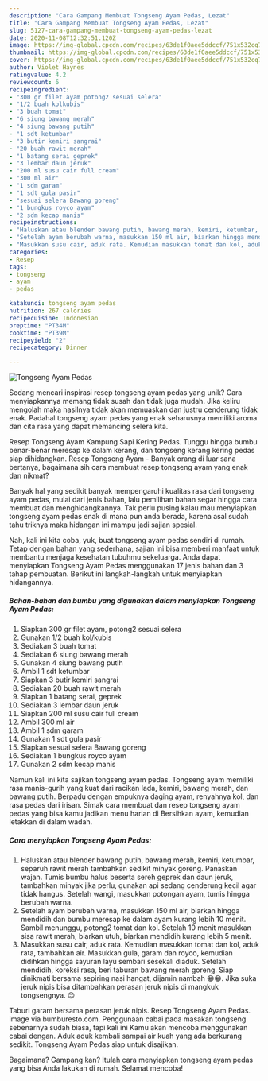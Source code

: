 ```yaml
---
description: "Cara Gampang Membuat Tongseng Ayam Pedas, Lezat"
title: "Cara Gampang Membuat Tongseng Ayam Pedas, Lezat"
slug: 5127-cara-gampang-membuat-tongseng-ayam-pedas-lezat
date: 2020-11-08T12:32:51.120Z
image: https://img-global.cpcdn.com/recipes/63de1f0aee5ddccf/751x532cq70/tongseng-ayam-pedas-foto-resep-utama.jpg
thumbnail: https://img-global.cpcdn.com/recipes/63de1f0aee5ddccf/751x532cq70/tongseng-ayam-pedas-foto-resep-utama.jpg
cover: https://img-global.cpcdn.com/recipes/63de1f0aee5ddccf/751x532cq70/tongseng-ayam-pedas-foto-resep-utama.jpg
author: Violet Haynes
ratingvalue: 4.2
reviewcount: 6
recipeingredient:
- "300 gr filet ayam potong2 sesuai selera"
- "1/2 buah kolkubis"
- "3 buah tomat"
- "6 siung bawang merah"
- "4 siung bawang putih"
- "1 sdt ketumbar"
- "3 butir kemiri sangrai"
- "20 buah rawit merah"
- "1 batang serai geprek"
- "3 lembar daun jeruk"
- "200 ml susu cair full cream"
- "300 ml air"
- "1 sdm garam"
- "1 sdt gula pasir"
- "sesuai selera Bawang goreng"
- "1 bungkus royco ayam"
- "2 sdm kecap manis"
recipeinstructions:
- "Haluskan atau blender bawang putih, bawang merah, kemiri, ketumbar, separuh rawit merah tambahkan sedikit minyak goreng. Panaskan wajan. Tumis bumbu halus beserta sereh geprek dan daun jeruk, tambahkan minyak jika perlu, gunakan api sedang cenderung kecil agar tidak hangus. Setelah wangi, masukkan potongan ayam, tumis hingga berubah warna."
- "Setelah ayam berubah warna, masukkan 150 ml air, biarkan hingga mendidih dan bumbu meresap ke dalam ayam kurang lebih 10 menit. Sambil menunggu, potong2 tomat dan kol. Setelah 10 menit masukkan sisa rawit merah, biarkan utuh, biarkan mendidih kurang lebih 5 menit."
- "Masukkan susu cair, aduk rata. Kemudian masukkan tomat dan kol, aduk rata, tambahkan air. Masukkan gula, garam dan royco, kemudian didihkan hingga sayuran layu sembari sesekali diaduk. Setelah mendidih, koreksi rasa, beri taburan bawang merah goreng. Siap dinikmati bersama sepiring nasi hangat, dijamin nambah 😁😁. Jika suka jeruk nipis bisa ditambahkan perasan jeruk nipis di mangkuk tongsengnya. 😊"
categories:
- Resep
tags:
- tongseng
- ayam
- pedas

katakunci: tongseng ayam pedas 
nutrition: 267 calories
recipecuisine: Indonesian
preptime: "PT34M"
cooktime: "PT39M"
recipeyield: "2"
recipecategory: Dinner

---
```



![Tongseng Ayam Pedas](https://img-global.cpcdn.com/recipes/63de1f0aee5ddccf/751x532cq70/tongseng-ayam-pedas-foto-resep-utama.jpg)

Sedang mencari inspirasi resep tongseng ayam pedas yang unik? Cara menyiapkannya memang tidak susah dan tidak juga mudah. Jika keliru mengolah maka hasilnya tidak akan memuaskan dan justru cenderung tidak enak. Padahal tongseng ayam pedas yang enak seharusnya memiliki aroma dan cita rasa yang dapat memancing selera kita.

Resep Tongseng Ayam Kampung Sapi Kering Pedas. Tunggu hingga bumbu benar-benar meresap ke dalam kerang, dan tongseng kerang kering pedas siap dihidangkan. Resep Tongseng Ayam - Banyak orang di luar sana bertanya, bagaimana sih cara membuat resep tongseng ayam yang enak dan nikmat?

Banyak hal yang sedikit banyak mempengaruhi kualitas rasa dari tongseng ayam pedas, mulai dari jenis bahan, lalu pemilihan bahan segar hingga cara membuat dan menghidangkannya. Tak perlu pusing kalau mau menyiapkan tongseng ayam pedas enak di mana pun anda berada, karena asal sudah tahu triknya maka hidangan ini mampu jadi sajian spesial.


Nah, kali ini kita coba, yuk, buat tongseng ayam pedas sendiri di rumah. Tetap dengan bahan yang sederhana, sajian ini bisa memberi manfaat untuk membantu menjaga kesehatan tubuhmu sekeluarga. Anda dapat menyiapkan Tongseng Ayam Pedas menggunakan 17 jenis bahan dan 3 tahap pembuatan. Berikut ini langkah-langkah untuk menyiapkan hidangannya.

<!--inarticleads1-->

##### Bahan-bahan dan bumbu yang digunakan dalam menyiapkan Tongseng Ayam Pedas:

1. Siapkan 300 gr filet ayam, potong2 sesuai selera
1. Gunakan 1/2 buah kol/kubis
1. Sediakan 3 buah tomat
1. Sediakan 6 siung bawang merah
1. Gunakan 4 siung bawang putih
1. Ambil 1 sdt ketumbar
1. Siapkan 3 butir kemiri sangrai
1. Sediakan 20 buah rawit merah
1. Siapkan 1 batang serai, geprek
1. Sediakan 3 lembar daun jeruk
1. Siapkan 200 ml susu cair full cream
1. Ambil 300 ml air
1. Ambil 1 sdm garam
1. Gunakan 1 sdt gula pasir
1. Siapkan sesuai selera Bawang goreng
1. Sediakan 1 bungkus royco ayam
1. Gunakan 2 sdm kecap manis


Namun kali ini kita sajikan tongseng ayam pedas. Tongseng ayam memiliki rasa manis-gurih yang kuat dari racikan lada, kemiri, bawang merah, dan bawang putih. Berpadu dengan empuknya daging ayam, renyahnya kol, dan rasa pedas dari irisan. Simak cara membuat dan resep tongseng ayam pedas yang bisa kamu jadikan menu harian di Bersihkan ayam, kemudian letakkan di dalam wadah. 

<!--inarticleads2-->

##### Cara menyiapkan Tongseng Ayam Pedas:

1. Haluskan atau blender bawang putih, bawang merah, kemiri, ketumbar, separuh rawit merah tambahkan sedikit minyak goreng. Panaskan wajan. Tumis bumbu halus beserta sereh geprek dan daun jeruk, tambahkan minyak jika perlu, gunakan api sedang cenderung kecil agar tidak hangus. Setelah wangi, masukkan potongan ayam, tumis hingga berubah warna.
1. Setelah ayam berubah warna, masukkan 150 ml air, biarkan hingga mendidih dan bumbu meresap ke dalam ayam kurang lebih 10 menit. Sambil menunggu, potong2 tomat dan kol. Setelah 10 menit masukkan sisa rawit merah, biarkan utuh, biarkan mendidih kurang lebih 5 menit.
1. Masukkan susu cair, aduk rata. Kemudian masukkan tomat dan kol, aduk rata, tambahkan air. Masukkan gula, garam dan royco, kemudian didihkan hingga sayuran layu sembari sesekali diaduk. Setelah mendidih, koreksi rasa, beri taburan bawang merah goreng. Siap dinikmati bersama sepiring nasi hangat, dijamin nambah 😁😁. Jika suka jeruk nipis bisa ditambahkan perasan jeruk nipis di mangkuk tongsengnya. 😊


Taburi garam bersama perasan jeruk nipis. Resep Tongseng Ayam Pedas. image via bumburesto.com. Penggunaan cabai pada masakan tongseng sebenarnya sudah biasa, tapi kali ini Kamu akan mencoba menggunakan cabai dengan. Aduk aduk kembali sampai air kuah yang ada berkurang sedikit. Tongseng Ayam Pedas siap untuk disajikan. 

Bagaimana? Gampang kan? Itulah cara menyiapkan tongseng ayam pedas yang bisa Anda lakukan di rumah. Selamat mencoba!

